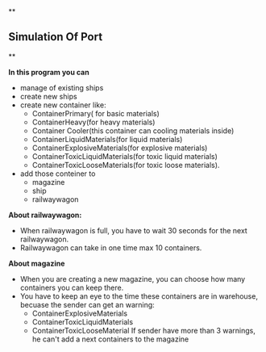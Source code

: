 **

## Simulation Of Port 

**

**In this program you can** 

 - manage of existing ships
 - create new ships
 - create new container like:
	  - ContainerPrimary( for basic materials)  
	  - ContainerHeavy(for heavy materials)
	  - Container Cooler(this container can cooling materials inside)
	  - ContainerLiquidMaterials(for liquid materials)
	  - ContainerExplosiveMaterials(for explosive materials)
	  - ContainerToxicLiquidMaterials(for toxic liquid materials)
	  - ContainerToxicLooseMaterials(for toxic loose materials).  
 - add those conteiner to
	 - magazine
	 - ship
	 - railwaywagon

**About railwaywagon:** 	 
 - When railwaywagon is full,  you have to wait 30 seconds for the next railwaywagon.  
 - Railwaywagon can take in one time max 10 containers.  

**About magazine** 
 - When you are creating a new magazine, you can choose how many containers you can keep there.
 - You have to keep an eye to the time these containers are in warehouse, becuase the sender can get an warning:
	 - ContainerExplosiveMaterials
	 - ContainerToxicLiquidMaterials
	 - ContainerToxicLooseMaterial
If sender have more than 3 warnings, he can't add a next containers to the magazine
